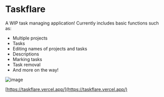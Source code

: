 # Taskflare

A WIP task managing application! Currently includes basic functions such as:
  - Multiple projects
  - Tasks
  - Editing names of projects and tasks
  - Descriptions
  - Marking tasks
  - Task removal
  - And more on the way!

![image](https://cloud-862qlxfm3-hack-club-bot.vercel.app/0image.png)

[https://taskflare.vercel.app/](https://taskflare.vercel.app/)
